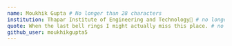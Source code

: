 ```yaml
---
name: Moukhik Gupta # No longer than 28 characters
institution: Thapar Institute of Engineering and Technology🚩 # no longer than 58 characters
quote: When the last bell rings I might actually miss this place. # no longer than 100 characters, avoid using quotes(") to guarantee the format remains the same.
github_user: moukhikgupta5
---
```

